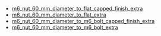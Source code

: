 * [m6_nut_60_mm_diameter_to_flat_capped_finish_extra](m6_nut_60_mm_diameter_to_flat_capped_finish_extra)
* [m6_nut_60_mm_diameter_to_flat_extra](m6_nut_60_mm_diameter_to_flat_extra)
* [m6_nut_60_mm_diameter_to_m6_bolt_capped_finish_extra](m6_nut_60_mm_diameter_to_m6_bolt_capped_finish_extra)
* [m6_nut_60_mm_diameter_to_m6_bolt_extra](m6_nut_60_mm_diameter_to_m6_bolt_extra)
